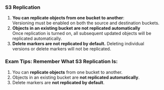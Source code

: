 ### S3 Replication

1. **You can replicate objects from one bucket to another**:<br>
   Versioning must be enabled on both the source and destination buckets.
2. **Objects in an existing bucket are not replicated automatically**<br>
   Once replication is turned on, all subsequent updated objects will be replicated automatically.
3. **Delete markers are not replicated by default.**
   Deleting individual versions or delete markers will not be replicated.

### Exam Tips: Remember What S3 Replication Is:

1. You can **replicate objects** from one bucket to another.
2. Objects in an existing bucket are **not replicated automatically**.
3. Delete markers are **not replicated by default**.
